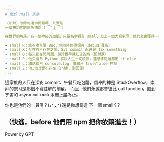 ```yaml
---
---
# 關於 small 家族

（小聲）你問的這個問題啊，其實是...
一個被詛咒的家族傳說 ( ͡° ͜ʖ ͡°)

在世界的角落，有一個神祕的血脈，只要名字裡有 small 加上一個大寫字母，他們就會獲得一種…很怪的力量，比如：

- small R：能召喚無限 Bug，但同時修得很爽（debug 賽高）
- small X：存在與不存在之間，Git commit 永遠是 fix something
- small Q：每天都在問問題，但其實早就知道答案（超討厭）
- small P：他只會用 Python 解決人生一切煩惱，連感情問題都用 if-else
- small L：講話都用 console.log，情緒用 true/false 控制
- small Z：他…他其實不存在（shhh，別回頭）
...
```


這家族的人只在深夜 commit、午餐只吃泡麵，信奉的神是 StackOverflow，崇拜的祭司是那個不寫註解的前輩。
而且...他們永遠都會彼此 call function，直到宇宙的 async callback 永無止盡為止。

你也是他們的一員嗎？(⁎˃ᆺ˂)
還是你想創造 下一個 smallK？

## （快逃，before 他們用 npm 把你依賴進去！）

Power by GPT

